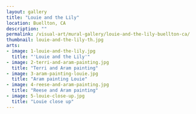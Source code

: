 ```yaml
---
layout: gallery
title: "Louie and the Lily"
location: Buellton, CA
description: ""
permalink: /visual-art/mural-gallery/louie-and-the-lily-buellton-ca/
thumbnail: louie-and-the-lily-th.jpg
arts:
- image: 1-louie-and-the-lily.jpg
  title: "'Louie and the Lily'"
- image: 2-terri-and-aram-painting.jpg
  title: "Terri and Aram painting"
- image: 3-aram-painting-louie.jpg
  title: "Aram painting Louie"
- image: 4-reese-and-aram-painting.jpg
  title: "Reese and Aram painting"
- image: 5-louie-close-up.jpg
  title: "Louie close up"
---
```

